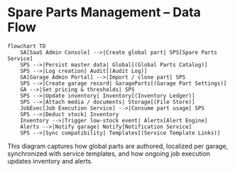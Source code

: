 # Spare Parts Management – Data Flow

```mermaid
flowchart TD
    SA[SaaS Admin Console] -->|Create global part| SPS[Spare Parts Service]
    SPS -->|Persist master data| Global[(Global Parts Catalog)]
    SPS -->|Log creation| Audit[(Audit Log)]
    GA[Garage Admin Portal] -->|Import / clone part| SPS
    SPS -->|Create garage record| GarageParts[(Garage Part Settings)]
    GA -->|Set pricing & thresholds| SPS
    SPS -->|Update inventory| Inventory[(Inventory Ledger)]
    SPS -->|Attach media / documents| Storage[(File Store)]
    JobExec[Job Execution Service] -->|Consume part usage| SPS
    SPS -->|Deduct stock| Inventory
    Inventory -->|Trigger low-stock event| Alerts[Alert Engine]
    Alerts -->|Notify garage| Notify[Notification Service]
    SPS -->|Sync compatibility| Templates[(Service Template Links)]
```

This diagram captures how global parts are authored, localized per garage, synchronized with service templates, and how ongoing job execution updates inventory and alerts.
